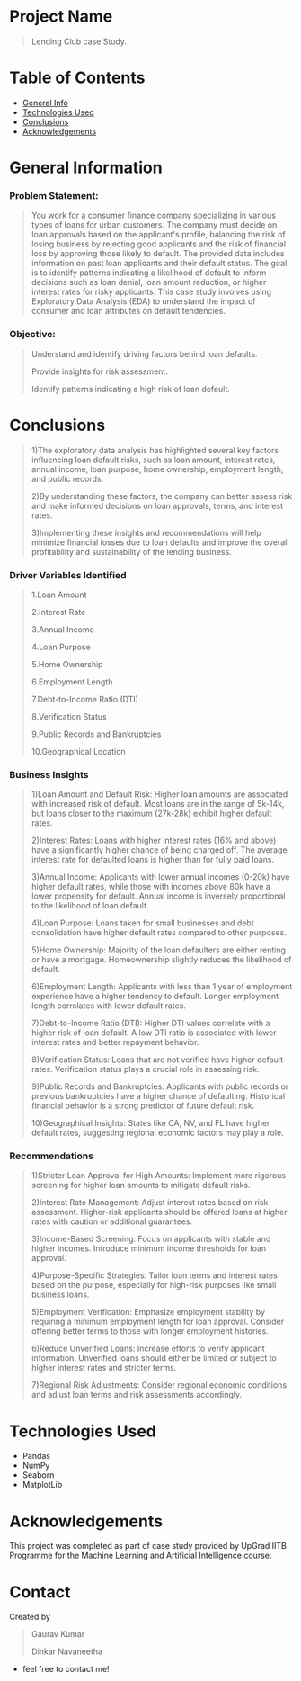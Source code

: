 # Project Name
> Lending Club case Study.


# Table of Contents
* [General Info](#general-information)
* [Technologies Used](#technologies-used)
* [Conclusions](#conclusions)
* [Acknowledgements](#acknowledgements)

<!-- You can include any other section that is pertinent to your problem -->

# General Information
### Problem Statement: 
>You work for a consumer finance company specializing in various types of loans for urban customers.
>The company must decide on loan approvals based on the applicant's profile, balancing the risk of losing business by rejecting good applicants and the risk of financial loss by approving those likely to default. 
>The provided data includes information on past loan applicants and their default status. The goal is to identify patterns indicating a likelihood of default to inform decisions such as loan denial, loan amount reduction, or higher interest rates for risky applicants. 
>This case study involves using Exploratory Data Analysis (EDA) to understand the impact of consumer and loan attributes on default tendencies.

### Objective:
>Understand and identify driving factors behind loan defaults.
>
>Provide insights for risk assessment.
>
>Identify patterns indicating a high risk of loan default.
>



<!-- You don't have to answer all the questions - just the ones relevant to your project. -->

# Conclusions
>
>1)The exploratory data analysis has highlighted several key factors influencing loan default risks, such as loan amount, interest rates, annual income, loan purpose, home ownership, employment length, and public records.
>
>2)By understanding these factors, the company can better assess risk and make informed decisions on loan approvals, terms, and interest rates.
>
>3)Implementing these insights and recommendations will help minimize financial losses due to loan defaults and improve the overall profitability and sustainability of the lending business.

### Driver Variables Identified
 >1.Loan Amount
>
 >2.Interest Rate
>
 >3.Annual Income
>
 >4.Loan Purpose
>
 >5.Home Ownership
>
 >6.Employment Length
>
 >7.Debt-to-Income Ratio (DTI)
>
 >8.Verification Status
>
 >9.Public Records and Bankruptcies
>
 >10.Geographical Location
>

### Business Insights
>1)Loan Amount and Default Risk: Higher loan amounts are associated with increased risk of default. Most loans are in the range of 5k-14k, but loans closer to the maximum (27k-28k) exhibit higher default rates.
>
>2)Interest Rates: Loans with higher interest rates (16% and above) have a significantly higher chance of being charged off. The average interest rate for defaulted loans is higher than for fully paid loans.
>
>3)Annual Income: Applicants with lower annual incomes (0-20k) have higher default rates, while those with incomes above 80k have a lower propensity for default. Annual income is inversely proportional to the likelihood of loan default.
>
>4)Loan Purpose: Loans taken for small businesses and debt consolidation have higher default rates compared to other purposes.
>
>5)Home Ownership: Majority of the loan defaulters are either renting or have a mortgage. Homeownership slightly reduces the likelihood of default.
>
>6)Employment Length: Applicants with less than 1 year of employment experience have a higher tendency to default. Longer employment length correlates with lower default rates.
>
>7)Debt-to-Income Ratio (DTI): Higher DTI values correlate with a higher risk of loan default. A low DTI ratio is associated with lower interest rates and better repayment behavior.
>
>8)Verification Status: Loans that are not verified have higher default rates. Verification status plays a crucial role in assessing risk.
>
>9)Public Records and Bankruptcies: Applicants with public records or previous bankruptcies have a higher chance of defaulting. Historical financial behavior is a strong predictor of future default risk.
>
>10)Geographical Insights: States like CA, NV, and FL have higher default rates, suggesting regional economic factors may play a role.
>



### Recommendations
>1)Stricter Loan Approval for High Amounts: Implement more rigorous screening for higher loan amounts to mitigate default risks.
>
>2)Interest Rate Management: Adjust interest rates based on risk assessment. Higher-risk applicants should be offered loans at higher rates with caution or additional guarantees.
>
>3)Income-Based Screening: Focus on applicants with stable and higher incomes. Introduce minimum income thresholds for loan approval.
>
>4)Purpose-Specific Strategies: Tailor loan terms and interest rates based on the purpose, especially for high-risk purposes like small business loans.
>
>5)Employment Verification: Emphasize employment stability by requiring a minimum employment length for loan approval. Consider offering better terms to those with longer employment histories.
>
>6)Reduce Unverified Loans: Increase efforts to verify applicant information. Unverified loans should either be limited or subject to higher interest rates and stricter terms.
>
>7)Regional Risk Adjustments: Consider regional economic conditions and adjust loan terms and risk assessments accordingly.
>




<!-- You don't have to answer all the questions - just the ones relevant to your project. -->


# Technologies Used
- Pandas
- NumPy 
- Seaborn 
- MatplotLib


<!-- As the libraries versions keep on changing, it is recommended to mention the version of library used in this project -->

# Acknowledgements
This project was completed as part of case study provided by UpGrad IITB Programme for the Machine Learning and Artificial Intelligence course.


# Contact
Created by 
>Gaurav Kumar
>
>Dinkar Navaneetha
>

 - feel free to contact me!


<!-- Optional -->
<!-- ## License -->
<!-- This project is open source and available under the [... License](). -->

<!-- You don't have to include all sections - just the one's relevant to your project -->
